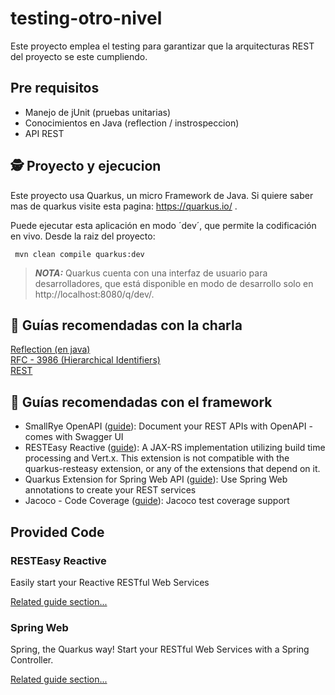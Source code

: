 # testing-otro-nivel

Este proyecto emplea el testing para garantizar que la arquitecturas REST del proyecto se este cumpliendo.

## Pre requisitos

 - Manejo de jUnit (pruebas unitarias)
 - Conocimientos en Java (reflection / instrospeccion)
 - API REST

## 🕵 Proyecto y ejecucion

Este proyecto usa Quarkus, un micro Framework de Java. Si quiere saber mas de quarkus visite esta pagina: https://quarkus.io/ .

Puede ejecutar esta aplicación en modo ´dev´, que permite la codificación en vivo. Desde la raiz del proyecto:

``` mvn clean compile quarkus:dev```

> **_NOTA:_**  Quarkus cuenta con una interfaz de usuario para desarrolladores, que está disponible en modo de desarrollo solo en http://localhost:8080/q/dev/.

## 💪 Guías recomendadas con la charla

[Reflection (en java)](https://jarroba.com/reflection-en-java/)  
[RFC - 3986 (Hierarchical Identifiers)](https://www.rfc-editor.org/rfc/rfc3986#section-1.2.3)  
[REST](https://www.tecnologias-informacion.com/api-rest.html)  

## 🤔 Guías recomendadas con el framework

- SmallRye OpenAPI ([guide](https://quarkus.io/guides/openapi-swaggerui)): Document your REST APIs with OpenAPI - comes with Swagger UI
- RESTEasy Reactive ([guide](https://quarkus.io/guides/resteasy-reactive)): A JAX-RS implementation utilizing build time processing and Vert.x. This extension is not compatible with the quarkus-resteasy extension, or any of the extensions that depend on it.
- Quarkus Extension for Spring Web API ([guide](https://quarkus.io/guides/spring-web)): Use Spring Web annotations to create your REST services
- Jacoco - Code Coverage ([guide](https://quarkus.io/guides/tests-with-coverage)): Jacoco test coverage support

## Provided Code

### RESTEasy Reactive

Easily start your Reactive RESTful Web Services

[Related guide section...](https://quarkus.io/guides/getting-started-reactive#reactive-jax-rs-resources)

### Spring Web

Spring, the Quarkus way! Start your RESTful Web Services with a Spring Controller.

[Related guide section...](https://quarkus.io/guides/spring-web#greetingcontroller)
